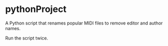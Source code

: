 # pythonProject
A Python script that renames popular MIDI files to remove editor and author names.

Run the script twice.
